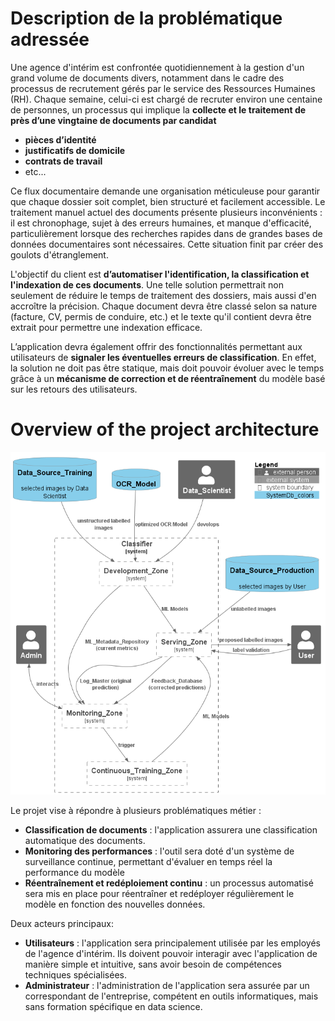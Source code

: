 # Description de la problématique adressée
Une agence d'intérim est confrontée quotidiennement à la gestion d'un grand volume de documents divers, notamment dans le cadre des processus de recrutement gérés par le service des Ressources Humaines (RH). Chaque semaine, celui-ci est chargé de recruter environ une centaine de personnes, un processus qui implique la **collecte et le traitement de près d’une vingtaine de documents par candidat**
- **pièces d’identité**
- **justificatifs de domicile**
- **contrats de travail**
- etc...

Ce flux documentaire demande une organisation méticuleuse pour garantir que chaque dossier soit complet, bien structuré et facilement accessible. Le traitement manuel actuel des documents présente plusieurs inconvénients : il est chronophage, sujet à des erreurs humaines, et manque d'efficacité, particulièrement lorsque des recherches rapides dans de grandes bases de données documentaires sont nécessaires. Cette situation finit par créer des goulots d'étranglement.
 
L'objectif du client est **d’automatiser l'identification, la classification et l'indexation de ces documents**. Une telle solution permettrait non seulement de réduire le temps de traitement des dossiers, mais aussi d'en accroître la précision. Chaque document devra être classé selon sa nature (facture, CV, permis de conduire, etc.) et le texte qu'il contient devra être extrait pour permettre une indexation efficace. 

L’application devra également offrir des fonctionnalités permettant aux utilisateurs de **signaler les éventuelles erreurs de classification**. En effet, la solution ne doit pas être statique, mais doit pouvoir évoluer avec le temps grâce à un **mécanisme de correction et de réentraînement** du modèle basé sur les retours des utilisateurs.

# Overview of the project architecture
![System_classification_docs_simple](../report/plantUML_models/out/niv1_System_classification/System_classification_docs_simple.png)

Le projet vise à répondre à plusieurs problématiques métier  :
- **Classification de documents** : l'application assurera une classification automatique des documents.
- **Monitoring des performances** : l'outil sera doté d'un système de surveillance continue, permettant d'évaluer en temps réel la performance du modèle
- **Réentraînement et redéploiement continu** : un processus automatisé sera mis en place pour réentraîner et redéployer régulièrement le modèle en fonction des nouvelles données.

Deux acteurs principaux:
- **Utilisateurs** : l'application sera principalement utilisée par les employés de l'agence d'intérim. Ils doivent pouvoir interagir avec l'application de manière simple et intuitive, sans avoir besoin de compétences techniques spécialisées.
- **Administrateur** : l'administration de l'application sera assurée par un correspondant de l'entreprise, compétent en outils informatiques, mais sans formation spécifique en data science.
